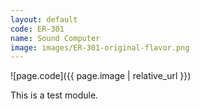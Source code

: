 ```yaml
---
layout: default
code: ER-301
name: Sound Computer
image: images/ER-301-original-flavor.png
---
```

![page.code]({{ page.image | relative_url }})

This is a test module.